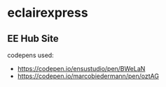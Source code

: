 # eclairexpress
## EE Hub Site

codepens used:
* https://codepen.io/ensustudio/pen/BWeLaN
* https://codepen.io/marcobiedermann/pen/oztAG
